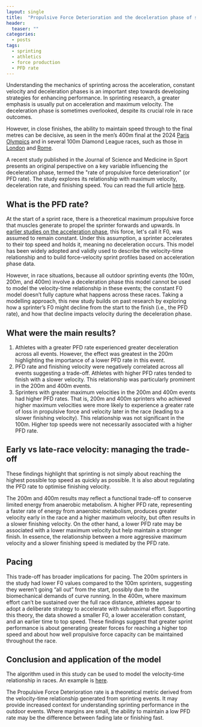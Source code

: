 ```yaml
---
layout: single
title:  "Propulsive Force Deterioration and the deceleration phase of sprinting"
header:
  teaser: ""
categories: 
  - posts
tags:
  - sprinting
  - athletics
  - force production
  - PFD rate
---
```

Understanding the mechanics of sprinting across the acceleration, constant velocity and deceleration phases is an important step towards developing strategies for enhancing performance. In sprinting research, a greater emphasis is usually put on acceleration and maximum velocity. The deceleration phase is sometimes overlooked, despite its crucial role in race outcomes.   

However, in close finishes, the ability to maintain speed through to the final metres can be decisive, as seen in the men’s 400m final at the 2024 <a href="https://www.youtube.com/watch?v=C05vAdxXXEI" target="_blank">Paris Olympics</a> and in several 100m Diamond League races, such as those in <a href="https://www.youtube.com/watch?v=mtOegKnLI40" target="_blank">London</a> and <a href="https://www.youtube.com/watch?v=O7EAnM6ewtg" target="_blank">Rome</a>.   

A recent study published in the Journal of Science and Medicine in Sport presents an original perspective on a key variable influencing the deceleration phase, termed the "rate of propulsive force deterioration" (or PFD rate). The study explores its relationship with maximum velocity, deceleration rate, and finishing speed. You can read the full article <a href="https://www.jsams.org/article/S1440-2440(25)00092-1/fulltext" target="_blank">here</a>.    

## **What is the PFD rate?**   
At the start of a sprint race, there is a theoretical maximum propulsive force that muscles generate to propel the sprinter forwards and upwards. In <a href="https://link.springer.com/article/10.1007/s40279-016-0653-3" target="_blank">earlier studies on the acceleration phase</a>, this force, let's call it F0, was assumed to remain constant. Under this assumption, a sprinter accelerates to their top speed and holds it, meaning no deceleration occurs. This model has been widely adopted and validly used to describe the velocity-time relationship and to build force-velocity sprint profiles based on acceleration phase data.   

However, in race situations, because all outdoor sprinting events (the 100m, 200m, and 400m) involve a deceleration phase this model cannot be used to model the velocity-time relationship in these events; the constant F0 model doesn’t fully capture what happens across these races. Taking a modelling approach, this new study builds on past research by exploring how a sprinter’s F0 might decline from the start to the finish (i.e., the PFD rate), and how that decline impacts velocity during the deceleration phase.    

## **What were the main results?**   
1.	Athletes with a greater PFD rate experienced greater deceleration across all events. However, the effect was greatest in the 200m highlighting the importance of a lower PFD rate in this event. 
2.	PFD rate and finishing velocity were negatively correlated across all events suggesting a trade-off. Athletes with higher PFD rates tended to finish with a slower velocity. This relationship was particularly prominent in the 200m and 400m events.
3.	Sprinters with greater maximum velocities in the 200m and 400m events had higher PFD rates. That is, 200m and 400m sprinters who achieved higher maximum velocities were more likely to experience a greater rate of loss in propulsive force and velocity later in the race (leading to a slower finishing velocity). This relationship was not significant in the 100m. Higher top speeds were not necessarily associated with a higher PFD rate.   

## **Early vs late-race velocity: managing the trade-off**    
These findings highlight that sprinting is not simply about reaching the highest possible top speed as quickly as possible. It is also about regulating the PFD rate to optimise finishing velocity.    

The 200m and 400m results may reflect a functional trade-off to conserve limited energy from anaerobic metabolism. A higher PFD rate, representing a faster rate of energy from anaerobic metabolism, produces greater velocity early in the race and a higher maximum velocity, but often results in a slower finishing velocity. On the other hand, a lower PFD rate may be associated with a lower maximum velocity but help maintain a stronger finish. In essence, the relationship between a more aggressive maximum velocity and a slower finishing speed is mediated by the PFD rate.    
 
## **Pacing**    
This trade-off has broader implications for pacing. The 200m sprinters in the study had lower F0 values compared to the 100m sprinters, suggesting they weren’t going “all out” from the start, possibly due to the biomechanical demands of curve running. In the 400m, where maximum effort can’t be sustained over the full race distance, athletes appear to adopt a deliberate strategy to accelerate with submaximal effort. Supporting this theory, the data showed a smaller F0, a lower acceleration constant, and an earlier time to top speed. These findings suggest that greater sprint performance is about generating greater forces for reaching a higher top speed and about how well propulsive force capacity can be maintained throughout the race.   

## **Conclusion and application of the model**    
The algorithm used in this study can be used to model the velocity-time relationship in races. An example is <a href="https://www.youtube.com/watch?v=z-3WsHQpRSU" target="_blank">here</a>.    

The Propulsive Force Deterioration rate is a theoretical metric derived from the velocity-time relationship generated from sprinting events. It may provide increased context for understanding sprinting performance in the outdoor events. Where margins are small, the ability to maintain a low PFD rate may be the difference between fading late or finishing fast. 